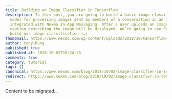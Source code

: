 ```yaml
---
title: Building an Image Classifier in Tensorflow
description: In this post, you are going to build a basic image classification
  model for processing images sent by members of a conversation in an iOS app
  integrated with Nexmo In-App Messaging. After a user uploads an image, a
  caption describing the image will be displayed. We’re going to use Python to
  build our image classification […]
thumbnail: https://www.nexmo.com/wp-content/uploads/2018/10/tensorflow-image-classifier.png
author: tony-hung
published: true
published_at: 2018-10-02T16:24:26
comments: true
category: tutorial
tags: []
canonical: https://www.nexmo.com/blog/2018/10/02/image-classifier-in-tensorflow-dr
redirect: https://www.nexmo.com/blog/2018/10/02/image-classifier-in-tensorflow-dr
---
```

Content to be migrated...
